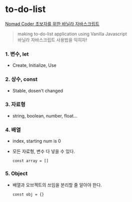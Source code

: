 # to-do-list

[Nomad Coder 초보자를 위한 바닐라 자바스크립트](https://youtu.be/wUHncG3VwPw)

> making to-do-list application using Vanilla Javascript <br> 바닐라 자바스크립트 사용법을 익히자!

### 1. 변수, let
- Create, Initialize, Use

### 2. 상수, const
- Stable, dosen't changed

### 3. 자료형
- string, boolean, number, float...

### 4. 배열
- index, starting num is 0
- 모든 자료형, 변수 다 넣을 수 있다.

      const array = []

### 5. Object
- 배열과 오브젝트의 쓰임을 분리할 줄 알아야 한다.

      const obj = {}
    
